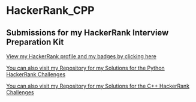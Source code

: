 # HackerRank_CPP
Submissions for my HackerRank Interview Preparation Kit 
--

[View my HackerRank profile and my badges by clicking here](https://www.hackerrank.com/govindajithkumar)

[You can also visit my Repository for my Solutions for the Python HackerRank Challenges](https://github.com/govindak-umd/HackerRank_Python)

[You can also visit my Repository for my Solutions for the C++ HackerRank Challenges](https://github.com/govindak-umd/HackerRank_CPP)


